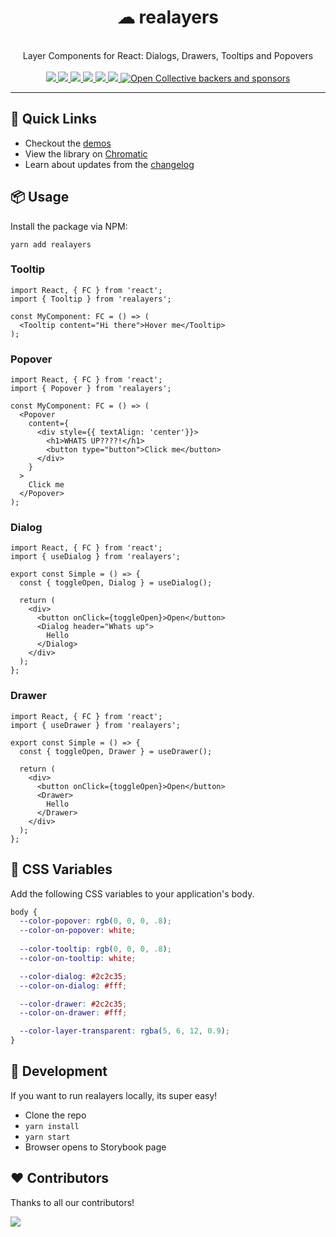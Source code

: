 <div align="center">
  <h1>☁ realayers</h1>
  <br />
  Layer Components for React: Dialogs, Drawers, Tooltips and Popovers
  <br /><br />
  <a href="https://github.com/reaviz/realayers/workflows/build/">
    <img src="https://github.com/reaviz/realayers/workflows/build/badge.svg?branch=master" />
  </a>
  <a href="https://npm.im/realayers">
    <img src="https://img.shields.io/npm/v/realayers.svg" />
  </a>
  <a href="https://npm.im/realayers">
    <img src="https://badgen.net/npm/dw/realayers" />
  </a>
  <a href="https://github.com/realayers/realayers/blob/master/LICENSE">
    <img src="https://badgen.now.sh/badge/license/apache2" />
  </a>
  <a href="https://bundlephobia.com/result?p=realayers">
    <img src="https://badgen.net/bundlephobia/minzip/realayers">
  </a>
  <a href="https://discord.gg/tt8wGExq35">
    <img src="https://img.shields.io/discord/773948315037073409?label=discord">
  </a>
  <a href="https://opencollective.com/reaviz">
    <img alt="Open Collective backers and sponsors" src="https://img.shields.io/opencollective/all/reaviz?label=backers">
  </a>
</div>

---

## 🚀 Quick Links

- Checkout the [demos](https://5f64a424915bb90022b5d92a-cqjsvzamiy.chromatic.com/)
- View the library on [Chromatic](https://chromatic.com/library?appId=5f64a424915bb90022b5d92a&branch=master)
- Learn about updates from the [changelog](CHANGELOG.md)

## 📦 Usage
Install the package via NPM:

```
yarn add realayers
```

### Tooltip
```tsx
import React, { FC } from 'react';
import { Tooltip } from 'realayers';

const MyComponent: FC = () => (
  <Tooltip content="Hi there">Hover me</Tooltip>
);
```

### Popover
```tsx
import React, { FC } from 'react';
import { Popover } from 'realayers';

const MyComponent: FC = () => (
  <Popover
    content={
      <div style={{ textAlign: 'center'}}>
        <h1>WHATS UP????!</h1>
        <button type="button">Click me</button>
      </div>
    }
  >
    Click me
  </Popover>
);
```

### Dialog
```tsx
import React, { FC } from 'react';
import { useDialog } from 'realayers';

export const Simple = () => {
  const { toggleOpen, Dialog } = useDialog();

  return (
    <div>
      <button onClick={toggleOpen}>Open</button>
      <Dialog header="Whats up">
        Hello
      </Dialog>
    </div>
  );
};
```

### Drawer
```tsx
import React, { FC } from 'react';
import { useDrawer } from 'realayers';

export const Simple = () => {
  const { toggleOpen, Drawer } = useDrawer();

  return (
    <div>
      <button onClick={toggleOpen}>Open</button>
      <Drawer>
        Hello
      </Drawer>
    </div>
  );
};
```

## 🎨 CSS Variables
Add the following CSS variables to your application's body.

```css
body {
  --color-popover: rgb(0, 0, 0, .8);
  --color-on-popover: white;
  
  --color-tooltip: rgb(0, 0, 0, .8);
  --color-on-tooltip: white;

  --color-dialog: #2c2c35;
  --color-on-dialog: #fff;

  --color-drawer: #2c2c35;
  --color-on-drawer: #fff;

  --color-layer-transparent: rgba(5, 6, 12, 0.9);
}
```

## 🔭 Development

If you want to run realayers locally, its super easy!

- Clone the repo
- `yarn install`
- `yarn start`
- Browser opens to Storybook page

## ❤️ Contributors

Thanks to all our contributors!

<a href="https://github.com/reaviz/realayers/graphs/contributors"><img src="https://opencollective.com/reaviz/contributors.svg?width=890" /></a>
